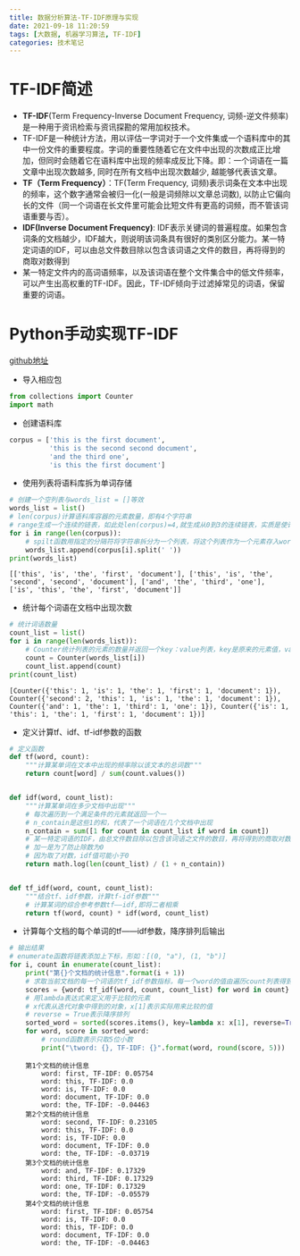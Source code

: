 ```yaml
---
title: 数据分析算法-TF-IDF原理与实现
date: 2021-09-18 11:20:59
tags: [大数据, 机器学习算法, TF-IDF]
categories: 技术笔记
---
```


# TF-IDF简述

* **TF-IDF**(Term Frequency-Inverse Document Frequency, 词频-逆文件频率)是一种用于资讯检索与资讯探勘的常用加权技术。
* TF-IDF是一种统计方法，用以评估一字词对于一个文件集或一个语料库中的其中一份文件的重要程度。字词的重要性随着它在文件中出现的次数成正比增加，但同时会随着它在语料库中出现的频率成反比下降。即：一个词语在一篇文章中出现次数越多, 同时在所有文档中出现次数越少, 越能够代表该文章。
* **TF（Term Frequency）**：TF(Term Frequency, 词频)表示词条在文本中出现的频率，这个数字通常会被归一化(一般是词频除以文章总词数), 以防止它偏向长的文件（同一个词语在长文件里可能会比短文件有更高的词频，而不管该词语重要与否）。
* **IDF(Inverse Document Frequency)**: IDF表示关键词的普遍程度。如果包含词条的文档越少，IDF越大，则说明该词条具有很好的类别区分能力。某一特定词语的IDF，可以由总文件数目除以包含该词语之文件的数目，再将得到的商取对数得到
* 某一特定文件内的高词语频率，以及该词语在整个文件集合中的低文件频率，可以产生出高权重的TF-IDF。因此，TF-IDF倾向于过滤掉常见的词语，保留重要的词语。

# Python手动实现TF-IDF

[github地址](https://github.com/zestaken/newblog/tree/master/%E9%A1%B9%E7%9B%AE/pythonProject/TF-IDF)

* 导入相应包


```python
from collections import Counter
import math
```

* 创建语料库


```python
corpus = ['this is the first document',
          'this is the second second document',
          'and the third one',
          'is this the first document']
```

* 使用列表将语料库拆为单词存储


```python
# 创建一个空列表与words_list = []等效
words_list = list()
# len(corpus)计算语料库容器的元素数量，即有4个字符串
# range生成一个连续的链表，如此处len(corpus)=4,就生成从0到3的连续链表，实质是使计数变量i从0到3递增变化
for i in range(len(corpus)):
    # spilt函数用指定的分隔符将字符串拆分为一个列表，将这个列表作为一个元素存入words_list列表
    words_list.append(corpus[i].split(' '))
print(words_list)
```

    [['this', 'is', 'the', 'first', 'document'], ['this', 'is', 'the', 'second', 'second', 'document'], ['and', 'the', 'third', 'one'], ['is', 'this', 'the', 'first', 'document']]


* 统计每个词语在文档中出现次数


```python
# 统计词语数量
count_list = list()
for i in range(len(words_list)):
    # Counter统计列表的元素的数量并返回一个key：value列表，key是原来的元素值，value是这个元素出现的次数
    count = Counter(words_list[i])
    count_list.append(count)
print(count_list)
```

    [Counter({'this': 1, 'is': 1, 'the': 1, 'first': 1, 'document': 1}), Counter({'second': 2, 'this': 1, 'is': 1, 'the': 1, 'document': 1}), Counter({'and': 1, 'the': 1, 'third': 1, 'one': 1}), Counter({'is': 1, 'this': 1, 'the': 1, 'first': 1, 'document': 1})]


* 定义计算tf、idf、tf-idf参数的函数


```python
# 定义函数
def tf(word, count):
    """计算某单词在文本中出现的频率除以该文本的总词数"""
    return count[word] / sum(count.values())


def idf(word, count_list):
    """计算某单词在多少文档中出现"""
    # 每次遍历到一个满足条件的元素就返回一个一
    # n_contain是这些1的和，代表了一个词语在几个文档中出现
    n_contain = sum([1 for count in count_list if word in count])
    # 某一特定词语的IDF，由总文件数目除以包含该词语之文件的数目，再将得到的商取对数得到
    # 加一是为了防止除数为0
    # 因为取了对数，idf值可能小于0
    return math.log(len(count_list) / (1 + n_contain))


def tf_idf(word, count, count_list):
    """结合tf、idf参数，计算tf-idf参数"""
    # 计算某词的综合参考参数tf——idf,即将二者相乘
    return tf(word, count) * idf(word, count_list)
```

* 计算每个文档的每个单词的tf——idf参数，降序排列后输出


```python
# 输出结果
# enumerate函数将链表添加上下标，形如：[(0, "a"), (1, "b")]
for i, count in enumerate(count_list):
    print("第{}个文档的统计信息".format(i + 1))
    # 求取当前文档的每一个词语的tf_idf参数指标，每一个word的值由遍历count列表得到
    scores = {word: tf_idf(word, count, count_list) for word in count}
    # 用lambda表达式来定义用于比较的元素
    # x代表从迭代对象中得到的对象，x[1]表示实际用来比较的值
    # reverse = True表示降序排列
    sorted_word = sorted(scores.items(), key=lambda x: x[1], reverse=True)
    for word, score in sorted_word:
        # round函数表示只取5位小数
        print("\tword: {}, TF-IDF: {}".format(word, round(score, 5)))
```
```
    第1个文档的统计信息
    	word: first, TF-IDF: 0.05754
    	word: this, TF-IDF: 0.0
    	word: is, TF-IDF: 0.0
    	word: document, TF-IDF: 0.0
    	word: the, TF-IDF: -0.04463
    第2个文档的统计信息
    	word: second, TF-IDF: 0.23105
    	word: this, TF-IDF: 0.0
    	word: is, TF-IDF: 0.0
    	word: document, TF-IDF: 0.0
    	word: the, TF-IDF: -0.03719
    第3个文档的统计信息
    	word: and, TF-IDF: 0.17329
    	word: third, TF-IDF: 0.17329
    	word: one, TF-IDF: 0.17329
    	word: the, TF-IDF: -0.05579
    第4个文档的统计信息
    	word: first, TF-IDF: 0.05754
    	word: is, TF-IDF: 0.0
    	word: this, TF-IDF: 0.0
    	word: document, TF-IDF: 0.0
    	word: the, TF-IDF: -0.04463
```
